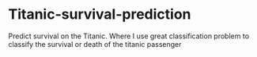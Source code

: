 # Titanic-survival-prediction
Predict survival on the Titanic. Where I use great classification problem to classify the survival or death of the titanic passenger
